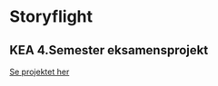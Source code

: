 # Storyflight

## KEA 4.Semester eksamensprojekt

[Se projektet her](https://fervent-wozniak-2f4122.netlify.app)
